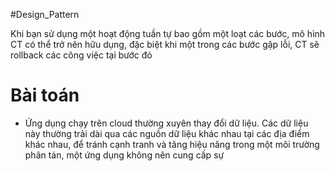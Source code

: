 #Design_Pattern 

Khi bạn sử dụng một hoạt động tuần tự bao gồm một loạt các bước, mô hình CT có thể trở nên hữu dụng, đặc biệt khi một trong các bước gặp lỗi, CT sẽ rollback các công việc tại bước đó

# Bài toán
- Ứng dụng chạy trên cloud thường xuyên thay đổi dữ liệu. Các dữ liệu này thường trải dài qua các nguồn dữ liệu khác nhau tại các địa điểm khác nhau, để tránh cạnh tranh và tăng hiệu năng trong một môi trường phân tán, một ứng dụng không nên cung cấp sự 